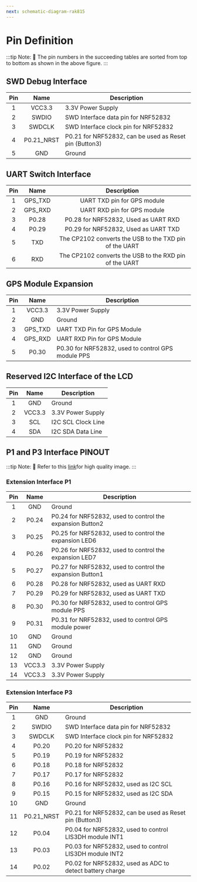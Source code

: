 ```yaml
---
next: schematic-diagram-rak815
---
```


# Pin Definition

<rk-img
  src="/assets/images/datasheet/rak815/rak815-interface.png"
  width="100%"
  figure-number="1"
  caption="RAK815 Interface"
/>

:::tip Note:
:pencil: The pin numbers in the succeeding tables are sorted from top to bottom as shown in the above figure.
:::

## SWD Debug Interface

<rk-img
  src="/assets/images/datasheet/rak815/rak815-swd-debug-interface.jpg"
  width="50%"
  figure-number="2"
  caption="RAK815 SWD Debug Interface"
/>


|Pin|Name|Description| 
|:----:|:----:|----| 
| 1 | VCC3.3 | 3.3V Power Supply | 
| 2 | SWDIO | SWD Interface data pin for NRF52832 | 
| 3 | SWDCLK | SWD Interface clock pin for NRF52832 | 
| 4 | P0.21\_NRST | P0.21 for NRF52832, can be used as Reset pin (Button3) | 
| 5 | GND | Ground | 

## UART Switch Interface

<rk-img
  src="/assets/images/datasheet/rak815/rak815-uart-switch-interface.jpg"
  width="75%"
  figure-number="3"
  caption="RAK815 UART Switch Interface"
/>

|Pin|Name|Description| 
|:----:|:----:|:----:| 
| 1 | GPS\_TXD | UART TXD pin for GPS module | 
| 2 | GPS\_RXD | UART RXD pin for GPS module | 
| 3 | P0.28 | P0.28 for NRF52832, Used as UART RXD | 
| 4 | P0.29 | P0.29 for NRF52832, Used as UART TXD | 
| 5 | TXD | The CP2102 converts the USB to the TXD pin of the UART | 
| 6 | RXD | The CP2102 converts the USB to the RXD pin of the UART | 


## GPS Module Expansion

<rk-img
  src="/assets/images/datasheet/rak815/rak815-gps-module-expansion.jpg"
  width="50%"
  figure-number="4"
  caption="RAK815 GPS Module Expansion"
/>


|Pin|Name|Description| 
|:----:|:----:|----| 
| 1 | VCC3.3 | 3.3V Power Supply | 
| 2 | GND | Ground | 
| 3 | GPS\_TXD | UART TXD Pin for GPS Module | 
| 4 | GPS\_RXD | UART RXD Pin for GPS Module | 
| 5 | P0.30 | P0.30 for NRF52832, used to control GPS module PPS | 

## Reserved I2C Interface of the LCD

<rk-img
  src="/assets/images/datasheet/rak815/rak815-reserved-i2c-interface.jpg"
  width="75%"
  figure-number="5"
  caption="RAK815 Reserved I2C Interface"
/>

|Pin|Name|Description| 
|:----:|:----:|----| 
| 1 | GND | Ground | 
| 2 | VCC3.3 | 3.3V Power Supply | 
| 3 | SCL | I2C SCL Clock Line | 
| 4 | SDA | I2C SDA Data Line | 

## P1 and P3 Interface PINOUT

<rk-img
  src="/assets/images/datasheet/rak815/rak815-p1-and-p3-pinout.jpg"
  width="75%"
  figure-number="6"
  caption="RAK815 P1 and P3 Pinout"
/>

:::tip Note:
:pencil: Refer to this [link](https://trello-attachments.s3.amazonaws.com/5d0661984b710a15f2d77e5a/5d404c95e4fe39657598137d/309aff8a522aaef94b2f03cf8a70e301/RAK815_-_P1_and_P3_Interface_Pinoout.jpg)for high quality image.
:::

### Extension Interface P1

|Pin|Name|Description| 
|:----:|:----:|----| 
| 1 | GND | Ground | 
| 2 | P0.24 | P0.24 for NRF52832, used to control the expansion Button2 | 
| 3 | P0.25 | P0.25 for NRF52832, used to control the expansion LED6 | 
| 4 | P0.26 | P0.26 for NRF52832, used to control the expansion LED7 | 
| 5 | P0.27 | P0.27 for NRF52832, used to control the expansion Button1 | 
| 6 | P0.28 | P0.28 for NRF52832, used as UART RXD | 
| 7 | P0.29 | P0.29 for NRF52832, used as UART TXD | 
| 8 | P0.30 | P0.30 for NRF52832, used to control GPS module PPS | 
| 9 | P0.31 | P0.31 for NRF52832, used to control GPS module power | 
| 10 | GND | Ground | 
| 11 | GND | Ground | 
| 12 | GND | Ground | 
| 13 | VCC3.3 | 3.3V Power Supply | 
| 14 | VCC3.3 | 3.3V Power Supply | 

### Extension Interface P3

|Pin|Name|Description| 
|:----:|:----:|----| 
| 1 | GND | Ground | 
| 2 | SWDIO | SWD Interface data pin for NRF52832 | 
| 3 | SWDCLK | SWD Interface clock pin for NRF52832 | 
| 4 | P0.20 | P0.20 for NRF52832 | 
| 5 | P0.19 | P0.19 for NRF52832 | 
| 6 | P0.18 | P0.18 for NRF52832 | 
| 7 | P0.17 | P0.17 for NRF52832 | 
| 8 | P0.16 | P0.16 for NRF52832, used as I2C SCL | 
| 9 | P0.15 | P0.15 for NRF52832, used as I2C SDA | 
| 10 | GND | Ground | 
| 11 | P0.21\_NRST | P0.21 for NRF52832, can be used as Reset pin (Button3) | 
| 12 | P0.04 | P0.04 for NRF52832, used to control LIS3DH module INT1 | 
| 13 | P0.03 | P0.03 for NRF52832, used to control LIS3DH module INT2 | 
| 14 | P0.02 | P0.02 for NRF52832, used as ADC to detect battery charge | 

